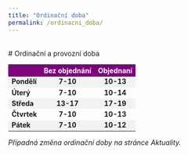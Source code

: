 ```yaml
---
title: "Ordinační doba"
permalink: /ordinacni_doba/
---
```

<head>
  <link rel="shortcut icon" type="image/x-icon" href="favicon.ico">
  <style type="text/css">
   #my-br { 
       opacity: 0;
    }
   table, th, td {
       border: 0;
       font-weight: bold;
       font-size: 1em;
    }
    td:nth-child(1) {text-align:left;}
    td:nth-child(2) {text-align:center;}
    td:nth-child(3) {text-align:center;}
    tr:nth-child(even){background-color: #f2f2f2}
    th {
        background-color: #800080;
        color: white;
        text-align:center;
    }
    a, a:hover, a:focus, a:active, a:link, a:visited {
        color: inherit;
        text-decoration: none; 
    }
  </style>
</head>

<div id="my-br">spacer</div>
# Ordinační a provozní doba


<table><tbody>
 <tr><th></th><th>Bez objednání</th><th>Objednaní</th></tr>
 <tr><td>Pondělí</td><td>7-10</td><td>10-13</td></tr>
 <tr><td>Úterý</td><td>7-10</td><td>10-14</td></tr>
 <tr><td>Středa</td><td>13-17</td><td>17-19</td></tr>
 <tr><td>Čtvrtek</td><td>7-10</td><td>10-13</td></tr>
 <tr><td>Pátek</td><td>7-10</td><td>10-12</td></tr>
</tbody></table>

<p><em>Případná změna ordinační doby na stránce <a href="/">Aktuality</a>.</em></p>


